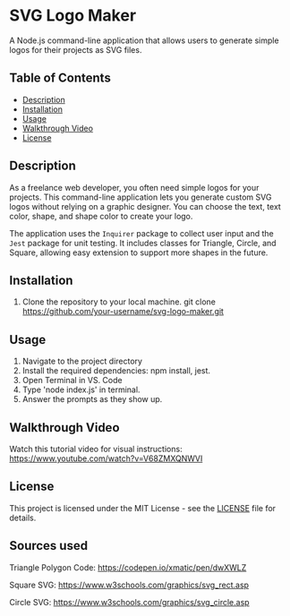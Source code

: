 # SVG Logo Maker

A Node.js command-line application that allows users to generate simple logos for their projects as SVG files.

## Table of Contents

- [Description](#description)
- [Installation](#installation)
- [Usage](#usage)
- [Walkthrough Video](#walkthrough-video)
- [License](#license)

## Description

As a freelance web developer, you often need simple logos for your projects. This command-line application lets you generate custom SVG logos without relying on a graphic designer. You can choose the text, text color, shape, and shape color to create your logo.

The application uses the `Inquirer` package to collect user input and the `Jest` package for unit testing. It includes classes for Triangle, Circle, and Square, allowing easy extension to support more shapes in the future.

## Installation

1. Clone the repository to your local machine. 
git clone https://github.com/your-username/svg-logo-maker.git


## Usage
1. Navigate to the project directory
2. Install the required dependencies: npm install, jest.
3. Open Terminal in VS. Code
4. Type 'node index.js' in terminal.
5. Answer the prompts as they show up.

## Walkthrough Video

Watch this tutorial video for visual instructions: https://www.youtube.com/watch?v=V68ZMXQNWVI 

## License

This project is licensed under the MIT License - see the [LICENSE](LICENSE) file for details.


## Sources used

Triangle Polygon Code: https://codepen.io/xmatic/pen/dwXWLZ

Square SVG: https://www.w3schools.com/graphics/svg_rect.asp

Circle SVG: https://www.w3schools.com/graphics/svg_circle.asp

